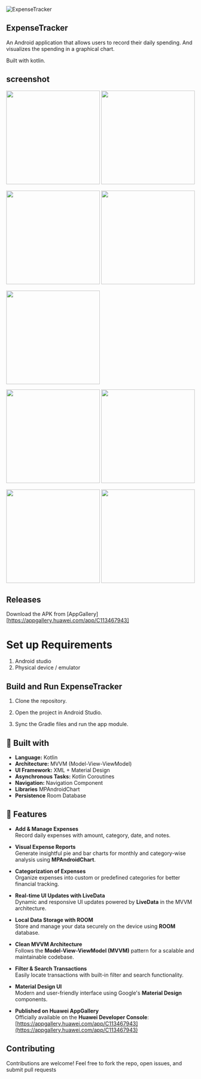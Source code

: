 ![ExpenseTracker](Docs/screenshots/laucher.png "ExpenseTracker - spend smart")

## ExpenseTracker
An Android application  that allows users to record their daily spending. And visualizes the spending in a graphical chart.
          
Built with kotlin.

## screenshot
<img src="Docs/screenshots/splash.jpg" width="250px"> <img src="Docs/screenshots/splashdark.jpg" width="250px">

<img src="Docs/screenshots/home.jpg" width="250px">  <img src="Docs/screenshots/homedark.png" width="250px">

<img src="Docs/screenshots/analytics.jpg" width="250px">

<img src="Docs/screenshots/analytics2.jpg" width="250px"> <img src="Docs/screenshots/analytics2dark.jpg" width="250px">


<img src="Docs/screenshots/expense.jpg" width="250px">  <img src="Docs/screenshots/expensedark.jpg" width="250px">

## Releases 

Download the APK from [AppGallery][https://appgallery.huawei.com/app/C113467943]


# Set up Requirements
1. Android studio
2. Physical device / emulator 

## Build and Run ExpenseTracker
1. Clone the repository.


2. Open the project in Android Studio.


3. Sync the Gradle files and run the app module.



## 🔧  Built with

- **Language:** Kotlin
- **Architecture:** MVVM (Model-View-ViewModel)
- **UI Framework:**  XML + Material Design
- **Asynchronous Tasks:** Kotlin Coroutines
- **Navigation:** Navigation Component
- **Libraries** MPAndroidChart
- **Persistence** Room Database


## 🚀 Features

- **Add & Manage Expenses**  
  Record daily expenses with amount, category, date, and  notes.

- **Visual Expense Reports**  
  Generate insightful pie and bar charts for monthly and category-wise analysis using **MPAndroidChart**.

- **Categorization of Expenses**  
  Organize expenses into custom or predefined categories for better financial tracking.

- **Real-time UI Updates with LiveData**  
  Dynamic and responsive UI updates powered by **LiveData** in the MVVM architecture.

- **Local Data Storage with ROOM**  
  Store and manage your data securely on the device using **ROOM** database.

- **Clean MVVM Architecture**  
  Follows the **Model-View-ViewModel (MVVM)** pattern for a scalable and maintainable codebase.

- **Filter & Search Transactions**  
  Easily locate transactions with built-in filter and search functionality.

- **Material Design UI**  
  Modern and user-friendly interface using Google's **Material Design** components.

- **Published on Huawei AppGallery**  
  Officially available on the **Huawei Developer Console**:  
  [https://appgallery.huawei.com/app/C113467943](https://appgallery.huawei.com/app/C113467943)



##  Contributing
Contributions are welcome! Feel free to fork the repo, open issues, and submit pull requests